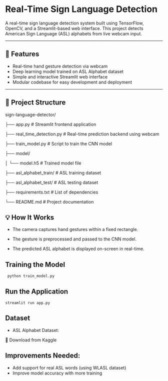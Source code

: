 #  Real-Time Sign Language Detection

A real-time sign language detection system built using TensorFlow, OpenCV, and a Streamlit-based web interface. This project detects American Sign Language (ASL) alphabets from live webcam input.

---

## 🚀 Features

-  Real-time hand gesture detection via webcam  
-  Deep learning model trained on ASL Alphabet dataset  
-  Simple and interactive Streamlit web interface  
-  Modular codebase for easy development and deployment  

---

## 📁 Project Structure
sign-language-detector/ 



├── app.py # Streamlit frontend application


├── real_time_detection.py # Real-time prediction backend using webcam


├── train_model.py # Script to train the CNN model


├── model/


│ └── model.h5 # Trained model file


├── asl_alphabet_train/ # ASL training dataset


├── asl_alphabet_test/ # ASL testing dataset


├── requirements.txt # List of dependencies


└── README.md # Project documentation


## 💡 How It Works


- The camera captures hand gestures within a fixed rectangle.

- The gesture is preprocessed and passed to the CNN model.

- The predicted ASL alphabet is displayed on-screen in real-time.

## Training the Model
     python train_model.py
## Run the Application
    streamlit run app.py

## Dataset

- ASL Alphabet Dataset:

  
🔗 Download from Kaggle 

## Improvements Needed:
- Add support for real ASL words (using WLASL dataset)
- Improve model accuracy with more training








